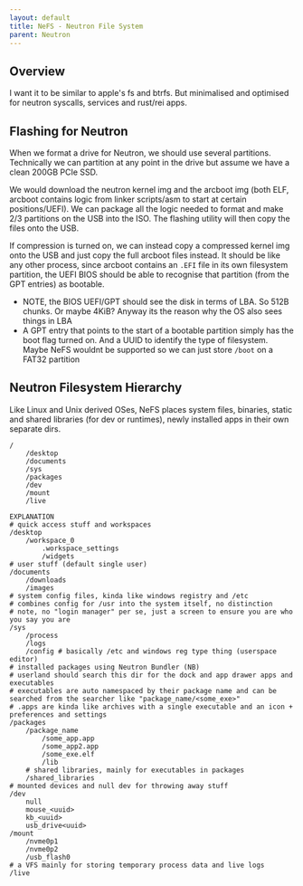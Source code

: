 ```yaml
---
layout: default
title: NeFS - Neutron File System
parent: Neutron
---
```


## Overview

I want it to be similar to apple's fs and btrfs. But minimalised and optimised for neutron syscalls, services and rust/rei apps.

## Flashing for Neutron

When we format a drive for Neutron, we should use several partitions. Technically we can partition at any point in the drive but assume we have a clean 200GB PCIe SSD.

We would download the neutron kernel img and the arcboot img (both ELF, arcboot contains logic from linker scripts/asm to start at certain positions/UEFI). We can package all the logic needed to format and make 2/3 partitions on the USB into the ISO. The flashing utility will then copy the files onto the USB.

If compression is turned on, we can instead copy a compressed kernel img onto the USB and just copy the full arcboot files instead. It should be like any other process, since arcboot contains an `.EFI` file in its own filesystem partition, the UEFI BIOS should be able to recognise that partition (from the GPT entries) as bootable.

- NOTE, the BIOS UEFI/GPT should see the disk in terms of LBA. So 512B chunks. Or maybe 4KiB? Anyway its the reason why the OS also sees things in LBA
- A GPT entry that points to the start of a bootable partition simply has the boot flag turned on. And a UUID to identify the type of filesystem. Maybe NeFS wouldnt be supported so we can just store `/boot` on a FAT32 partition

## Neutron Filesystem Hierarchy

Like Linux and Unix derived OSes, NeFS places system files, binaries, static and shared libraries (for dev or runtimes), newly installed apps in their own separate dirs.

```
/
    /desktop
    /documents
    /sys
    /packages
    /dev
    /mount
    /live

EXPLANATION
# quick access stuff and workspaces
/desktop
    /workspace_0
        .workspace_settings
        /widgets
# user stuff (default single user)
/documents
    /downloads
    /images
# system config files, kinda like windows registry and /etc
# combines config for /usr into the system itself, no distinction
# note, no "login manager" per se, just a screen to ensure you are who you say you are
/sys
    /process
    /logs
    /config # basically /etc and windows reg type thing (userspace editor)
# installed packages using Neutron Bundler (NB)
# userland should search this dir for the dock and app drawer apps and executables
# executables are auto namespaced by their package name and can be searched from the searcher like "package_name/<some_exe>"
# .apps are kinda like archives with a single executable and an icon + preferences and settings
/packages
    /package_name
        /some_app.app
        /some_app2.app
        /some_exe.elf
        /lib
    # shared libraries, mainly for executables in packages
    /shared_libraries
# mounted devices and null dev for throwing away stuff
/dev
    null
    mouse_<uuid>
    kb_<uuid>
    usb_drive<uuid>
/mount
    /nvme0p1
    /nvme0p2
    /usb_flash0
# a VFS mainly for storing temporary process data and live logs
/live
```
